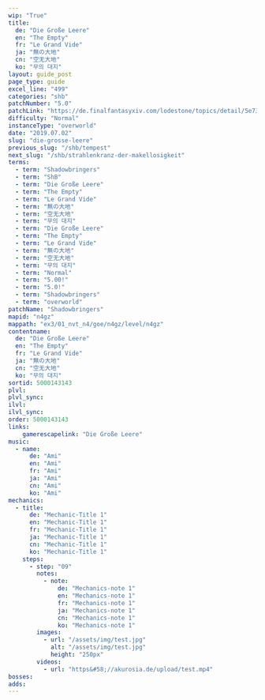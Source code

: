 ```yaml
---
wip: "True"
title:
  de: "Die Große Leere"
  en: "The Empty"
  fr: "Le Grand Vide"
  ja: "無の大地"
  cn: "空无大地"
  ko: "무의 대지"
layout: guide_post
page_type: guide
excel_line: "499"
categories: "shb"
patchNumber: "5.0"
patchLink: "https://de.finalfantasyxiv.com/lodestone/topics/detail/5e73c51856d5f1a693b878db0301e239d767c3e9"
difficulty: "Normal"
instanceType: "overworld"
date: "2019.07.02"
slug: "die-grosse-leere"
previous_slug: "/shb/tempest"
next_slug: "/shb/strahlenkranz-der-makellosigkeit"
terms:
  - term: "Shadowbringers"
  - term: "ShB"
  - term: "Die Große Leere"
  - term: "The Empty"
  - term: "Le Grand Vide"
  - term: "無の大地"
  - term: "空无大地"
  - term: "무의 대지"
  - term: "Die Große Leere"
  - term: "The Empty"
  - term: "Le Grand Vide"
  - term: "無の大地"
  - term: "空无大地"
  - term: "무의 대지"
  - term: "Normal"
  - term: "5.00!"
  - term: "5.0!"
  - term: "Shadowbringers"
  - term: "overworld"
patchName: "Shadowbringers"
mapid: "n4gz"
mappath: "ex3/01_nvt_n4/goe/n4gz/level/n4gz"
contentname:
  de: "Die Große Leere"
  en: "The Empty"
  fr: "Le Grand Vide"
  ja: "無の大地"
  cn: "空无大地"
  ko: "무의 대지"
sortid: 5000143143
plvl: 
plvl_sync: 
ilvl: 
ilvl_sync: 
order: 5000143143
links:
    gamerescapelink: "Die Große Leere"
music:
  - name:
      de: "Ami"
      en: "Ami"
      fr: "Ami"
      ja: "Ami"
      cn: "Ami"
      ko: "Ami"
mechanics:
  - title:
      de: "Mechanic-Title 1"
      en: "Mechanic-Title 1"
      fr: "Mechanic-Title 1"
      ja: "Mechanic-Title 1"
      cn: "Mechanic-Title 1"
      ko: "Mechanic-Title 1"
    steps:
      - step: "09"
        notes:
          - note:
              de: "Mechanics-note 1"
              en: "Mechanics-note 1"
              fr: "Mechanics-note 1"
              ja: "Mechanics-note 1"
              cn: "Mechanics-note 1"
              ko: "Mechanics-note 1"
        images:
          - url: "/assets/img/test.jpg"
            alt: "/assets/img/test.jpg"
            height: "250px"
        videos:
          - url: "https&#58;//akurosia.de/upload/test.mp4"
bosses:
adds:
---
```

